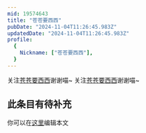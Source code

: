 ```yaml
---
mid: 19574643
title: "苍苍要西西"
pubDate: "2024-11-04T11:26:45.983Z"
updatedDate: "2024-11-04T11:26:45.983Z"
profile:
  {
    Nickname: ["苍苍要西西"],
  }
---
```


关注[苍苍要西西](https://space.bilibili.com/19574643)谢谢喵~ 关注[苍苍要西西](https://space.bilibili.com/19574643)谢谢喵~

## 此条目有待补充
你可以在[这里](https://github.com/Yuhanawa/VTuber.ICU-Content/edit/master/v/苍苍要西西/index.md)编辑本文
